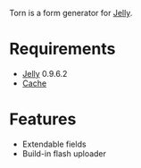 Torn is a form generator for [Jelly](http://github.com/jonathangeiger/kohana-jelly).

# Requirements

* [Jelly](http://github.com/jonathangeiger/kohana-jelly) 0.9.6.2
* [Cache](http://github.com/kohana/cache)

# Features

* Extendable fields
* Build-in flash uploader